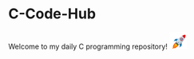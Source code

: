 # C-Code-Hub
<p>Welcome to my daily C programming repository! <img src="Rocket.gif" alt="Rocket" width="35px" height = 35px"></p>

